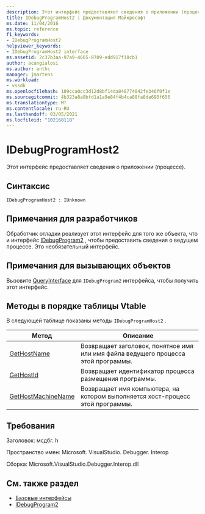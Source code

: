 ```yaml
---
description: Этот интерфейс предоставляет сведения о приложении (процессе).
title: IDebugProgramHost2 | Документация Майкрософт
ms.date: 11/04/2016
ms.topic: reference
f1_keywords:
- IDebugProgramHost2
helpviewer_keywords:
- IDebugProgramHost2 interface
ms.assetid: 2c37b3aa-97a9-4665-8709-edd917f18cb1
author: acangialosi
ms.author: anthc
manager: jmartens
ms.workload:
- vssdk
ms.openlocfilehash: 109cca0cc3d12d8bf14da848774042fe346f0f1e
ms.sourcegitcommit: 4b323a8a8bfd1a1a9e84f4b4ca88fa8da690f656
ms.translationtype: MT
ms.contentlocale: ru-RU
ms.lasthandoff: 03/05/2021
ms.locfileid: "102168118"
---
```

# <a name="idebugprogramhost2"></a>IDebugProgramHost2
Этот интерфейс предоставляет сведения о приложении (процессе).

## <a name="syntax"></a>Синтаксис

```
IDebugProgramHost2 : IUnknown
```

## <a name="notes-for-implementers"></a>Примечания для разработчиков
 Обработчик отладки реализует этот интерфейс для того же объекта, что и интерфейс [IDebugProgram2](../../../extensibility/debugger/reference/idebugprogram2.md) , чтобы предоставить сведения о ведущем процессе. Это необязательный интерфейс.

## <a name="notes-for-callers"></a>Примечания для вызывающих объектов
 Вызовите [QueryInterface](/cpp/atl/queryinterface) для `IDebugProgram2` интерфейса, чтобы получить этот интерфейс.

## <a name="methods-in-vtable-order"></a>Методы в порядке таблицы Vtable
 В следующей таблице показаны методы `IDebugProgramHost2` .

|Метод|Описание|
|------------|-----------------|
|[GetHostName](../../../extensibility/debugger/reference/idebugprogramhost2-gethostname.md)|Возвращает заголовок, понятное имя или имя файла ведущего процесса этой программы.|
|[GetHostId](../../../extensibility/debugger/reference/idebugprogramhost2-gethostid.md)|Возвращает идентификатор процесса размещения программы.|
|[GetHostMachineName](../../../extensibility/debugger/reference/idebugprogramhost2-gethostmachinename.md)|Возвращает имя компьютера, на котором выполняется хост-процесс этой программы.|

## <a name="requirements"></a>Требования
 Заголовок: мсдбг. h

 Пространство имен: Microsoft. VisualStudio. Debugger. Interop

 Сборка: Microsoft.VisualStudio.Debugger.Interop.dll

## <a name="see-also"></a>См. также раздел
- [Базовые интерфейсы](../../../extensibility/debugger/reference/core-interfaces.md)
- [IDebugProgram2](../../../extensibility/debugger/reference/idebugprogram2.md)
